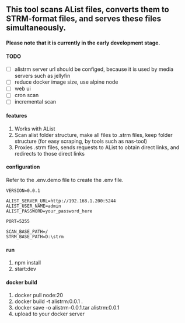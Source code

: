 ## This tool scans AList files, converts them to STRM-format files, and serves these files simultaneously.

#### Please note that it is currently in the early development stage.

#### TODO
- [ ] alistrm server url should be configed, because it is used by media servers such as jellyfin
- [ ] reduce docker image size, use alpine node
- [ ] web ui
- [ ] cron scan
- [ ] incremental scan

#### features
1. Works with AList
2. Scan alist folder structure, make all files to .strm files, keep folder structure (for easy scraping, by tools such as nas-tool)
3. Proxies .strm files, sends requests to AList to obtain direct links, and redirects to those direct links

#### configuration
Refer to the .env.demo file to create the .env file.
```
VERSION=0.0.1

ALIST_SERVER_URL=http://192.168.1.200:5244
ALIST_USER_NAME=admin
ALIST_PASSWORD=your_password_here

PORT=5255

SCAN_BASE_PATH=/
STRM_BASE_PATH=D:\strm
```

#### run
1. npm install
2. start:dev

#### docker build
1. docker pull node:20
2. docker build -t alistrm:0.0.1 .
3. docker save -o alistrm-0.0.1.tar alistrm:0.0.1
4. upload to your docker server
